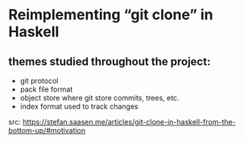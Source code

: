 # Reimplementing “git clone” in Haskell

## themes studied throughout the project:

- git protocol
- pack file format
- object store where git store commits, trees, etc.
- index format used to track changes

src: https://stefan.saasen.me/articles/git-clone-in-haskell-from-the-bottom-up/#motivation
